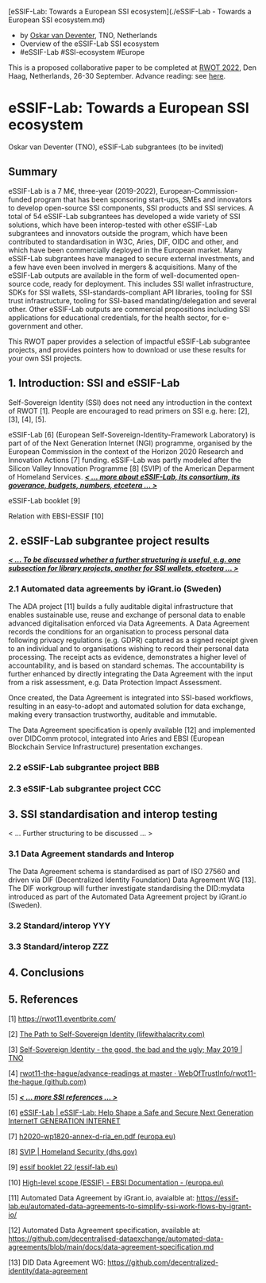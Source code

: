 [eSSIF-Lab: Towards a European SSI ecosystem](./eSSIF-Lab - Towards a European SSI ecosystem.md)

   * by [Oskar van Deventer](mailto:oskar.vandeventer@tno.nl), TNO, Netherlands
   * Overview of the eSSIF-Lab SSI ecosystem
   * #eSSIF-Lab #SSI-ecosystem #Europe



This is a proposed collaborative paper to be completed at [RWOT 2022](https://rwot11.eventbrite.com/), Den Haag, Netherlands, 26-30 September. Advance reading: see [here](https://github.com/WebOfTrustInfo/rwot11-the-hague/tree/master/advance-readings).



# eSSIF-Lab: Towards a European SSI ecosystem

Oskar van Deventer (TNO), eSSIF-Lab subgrantees (to be invited)

## Summary

eSSIF-Lab is a 7 M€, three-year (2019-2022), European-Commission-funded program that has been sponsoring start-ups, SMEs and innovators to develop open-source SSI components, SSI products and SSI services. A total of 54 eSSIF-Lab subgrantees has developed a wide variety of SSI solutions, which have been  interop-tested with other eSSIF-Lab subgrantees and innovators outside the program, which have been contributed to standardisation in W3C, Aries, DIF, OIDC and other, and which have been commercially deployed in the European market. Many eSSIF-Lab subgrantees have managed to secure external investments, and a few have even been involved in mergers & acquisitions. Many of the eSSIF-Lab outputs are available in the form of well-documented open-source code, ready for deployment. This includes SSI wallet infrastructure, SDKs for SSI wallets, SSI-standards-compliant API libraries, tooling for SSI trust infrastructure, tooling for SSI-based mandating/delegation and several other. Other eSSIF-Lab outputs are commercial propositions including SSI applications for educational credentials, for the health sector, for e-government and other.

This RWOT paper provides a selection of impactful eSSIF-Lab subgrantee projects, and provides pointers how to download or use these results for your own SSI projects.

## 1. Introduction: SSI and eSSIF-Lab

Self-Sovereign Identity (SSI) does not need any introduction in the context of RWOT [1]. People are encouraged to read primers on SSI e.g. here: [2], [3], [4], [5].

eSSIF-Lab [6] (European Self-Sovereign-Identity-Framework Laboratory) is part of of the Next Generation Internet (NGI) programme, organised by the European Commission in the context of the Horizon 2020 Research and Innovation Actions [7] funding. eSSIF-Lab was partly modeled after the Silicon Valley Innovation Programme [8] (SVIP) of the American Deparment of Homeland Services. **<u>*< ... more about eSSIF-Lab, its consortium, its goverance, budgets, numbers, etcetera ... >*</u>** 

eSSIF-Lab booklet [9]

Relation with EBSI-ESSIF [10]

## 2. eSSIF-Lab subgrantee project results

**<u>*< ... To be discussed whether a further structuring is useful, e.g. one subsection for library projects, another for SSI wallets, etcetera ... >*</u>**

### 2.1 Automated data agreements by iGrant.io (Sweden)

The ADA project [11] builds a fully auditable digital infrastructure that enables sustainable use, reuse and exchange of personal data to enable advanced digitalisation enforced via Data Agreements. A Data Agreement records the conditions for an organisation to process personal data following privacy regulations (e.g. GDPR) captured as a signed receipt given to an individual and to organisations wishing to record their personal data processing. The receipt acts as evidence, demonstrates a higher level of accountability, and is based on standard schemas. The accountability is further enhanced by directly integrating the Data Agreement with the input from a risk assessment, e.g. Data Protection Impact Assessment.

Once created, the Data Agreement is integrated into SSI-based workflows, resulting in an easy-to-adopt and automated solution for data exchange, making every transaction trustworthy, auditable and immutable.

The Data Agreement specification is openly available [12] and implemented over DIDComm protocol, integrated into Aries and EBSI (European Blockchain Service Infrastructure) presentation exchanges. 

### 2.2 eSSIF-Lab subgrantee project BBB

### 2.3 eSSIF-Lab subgrantee project CCC

## 3. SSI standardisation and interop testing

< ... Further structuring to be discussed ... >

### 3.1 Data Agreement standards and Interop

The Data Agreement schema is standardised as part of ISO 27560 and driven via DIF (Decentralized Identity Foundation) Data Agreement WG [13]. The DIF workgroup will further investigate standardising the DID:mydata introduced as part of the Automated Data Agreement project by iGrant.io (Sweden).

### 3.2 Standard/interop YYY

### 3.3 Standard/interop ZZZ

## 4. Conclusions

## 5. References

[1] https://rwot11.eventbrite.com/ 

[2] [The Path to Self-Sovereign Identity (lifewithalacrity.com)](http://www.lifewithalacrity.com/2016/04/the-path-to-self-soverereign-identity.html)

[3] [Self-Sovereign Identity - the good, the bad and the ugly; May 2019 | TNO](https://blockchain.tno.nl/blog/self-sovereign-identity-the-good-the-bad-and-the-ugly/)

[4] [rwot11-the-hague/advance-readings at master · WebOfTrustInfo/rwot11-the-hague (github.com)](https://github.com/WebOfTrustInfo/rwot11-the-hague/tree/master/advance-readings)

[5] **<u>*< ... more SSI references ... >*</u>**

[6] [eSSIF-Lab | eSSIF-Lab: Help Shape a Safe and Secure Next Generation InternetT GENERATION INTERNET](https://essif-lab.eu/)

[7] [h2020-wp1820-annex-d-ria_en.pdf (europa.eu)](https://ec.europa.eu/research/participants/data/ref/h2020/other/wp/2018-2020/annexes/h2020-wp1820-annex-d-ria_en.pdf)

[8] [SVIP | Homeland Security (dhs.gov)](https://www.dhs.gov/science-and-technology/svip)

[9] [essif booklet 22 (essif-lab.eu)](https://essif-lab.eu/wp-content/uploads/2022/03/essif-booklet-22-1.pdf)

[10] [High-level scope (ESSIF) - EBSI Documentation - (europa.eu)](https://ec.europa.eu/digital-building-blocks/wikis/pages/viewpage.action?pageId=379913698)

[11] Automated Data Agreement by iGrant.io, avaialble at: https://essif-lab.eu/automated-data-agreements-to-simplify-ssi-work-flows-by-igrant-io/

[12] Automated Data Agreement specification, available at: https://github.com/decentralised-dataexchange/automated-data-agreements/blob/main/docs/data-agreement-specification.md

[13] DID Data Agreement WG: https://github.com/decentralized-identity/data-agreement
